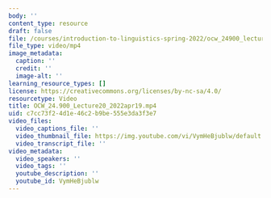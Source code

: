 ```yaml
---
body: ''
content_type: resource
draft: false
file: /courses/introduction-to-linguistics-spring-2022/ocw_24900_lecture20_2022apr19_360p_16_9.mp4
file_type: video/mp4
image_metadata:
  caption: ''
  credit: ''
  image-alt: ''
learning_resource_types: []
license: https://creativecommons.org/licenses/by-nc-sa/4.0/
resourcetype: Video
title: OCW_24.900_Lecture20_2022apr19.mp4
uid: c7cc73f2-4d1e-46c2-b9be-555e3da3f3e7
video_files:
  video_captions_file: ''
  video_thumbnail_file: https://img.youtube.com/vi/VymHeBjublw/default.jpg
  video_transcript_file: ''
video_metadata:
  video_speakers: ''
  video_tags: ''
  youtube_description: ''
  youtube_id: VymHeBjublw
---
```

